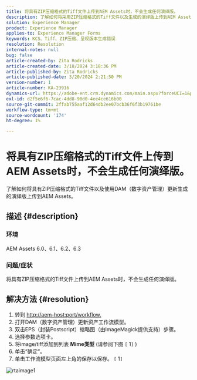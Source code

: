 ```yaml
---
title: 将具有ZIP压缩格式的Tiff文件上传到AEM Assets时，不会生成任何演绎版。
description: 了解如何将采用ZIP压缩格式的Tiff文件以及生成的演绎版上传到AEM Assets。
solution: Experience Manager
product: Experience Manager
applies-to: Experience Manager Forms
keywords: KCS、Tiff、ZIP压缩、呈现版本生成错误
resolution: Resolution
internal-notes: null
bug: false
article-created-by: Zita Rodricks
article-created-date: 3/18/2024 3:18:36 PM
article-published-by: Zita Rodricks
article-published-date: 3/20/2024 2:21:50 PM
version-number: 1
article-number: KA-23916
dynamics-url: https://adobe-ent.crm.dynamics.com/main.aspx?forceUCI=1&pagetype=entityrecord&etn=knowledgearticle&id=9b0508c6-3ae5-ee11-904d-6045bd006079
exl-id: d2f5e6f6-7cac-4dd8-90d0-4ee4ce616b00
source-git-commit: 2ffab755aaf12d64db2ee07bcb36f6f3b19761be
workflow-type: tm+mt
source-wordcount: '174'
ht-degree: 1%

---
```


# 将具有ZIP压缩格式的Tiff文件上传到AEM Assets时，不会生成任何演绎版。


了解如何将具有ZIP压缩格式的Tiff文件以及使用DAM（数字资产管理）更新生成的演绎版上传到AEM Assets。

## 描述 {#description}


### 环境

AEM Assets 6.0、6.1、6.2、6.3

### 问题/症状

将具有ZIP压缩格式的Tiff文件上传到AEM Assets时，不会生成任何演绎版。


## 解决方法 {#resolution}


1. 转到 [http://aem-host:port/workflow.](http://aem-host:port/workflow.)
2. 打开DAM（数字资产管理）更新资产工作流模型。
3. 双击EPS（封装Postscript）缩略图（由ImageMagick提供支持）步骤。
4. 选择参数选项卡。
5. 将image/tiff添加到列表 <b>Mime类型</b> (请参阅下图 `[` 1`]` )
6. 单击“确定”。
7. 单击工作流模型页面左上角的保存以保存。 `[` 1`]`


![rtaimage1](https://helpx.adobe.com/content/dam/help/en/experience-manager/kb/Tiffs-with-ZIP-Compression-do-not-get-renditions-generated-AEM-Assets/jcr%3acontent/main-pars/procedure/proc_par/step_4/step_par/image/rtaimage1.png)
